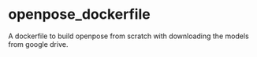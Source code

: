 # openpose_dockerfile
A dockerfile to build openpose from scratch with downloading the models from google drive.
